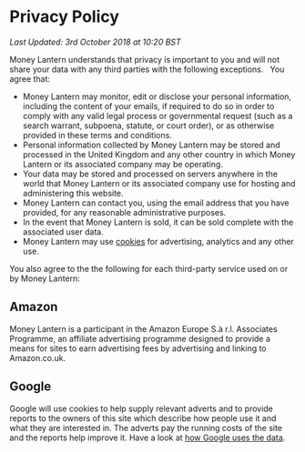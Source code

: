 # Privacy Policy

_Last Updated: 3rd October 2018 at 10:20 BST_

Money Lantern understands that privacy is important to you and will not
 share your data with any third parties with the following exceptions.
 &nbsp; You agree that:

* Money Lantern may monitor, edit or disclose your personal information, including the content of your emails, if required to do so in order to comply with any valid legal process or governmental request (such as a search warrant, subpoena, statute, or court order), or as otherwise provided in these terms and conditions.
* Personal information collected by Money Lantern may be stored and processed in the United Kingdom and any other country in which Money Lantern or its associated company may be operating.
* Your data may be stored and processed on servers anywhere in the world that Money Lantern or its associated company use for hosting and administering this website.
* Money Lantern can contact you, using the email address that you have provided, for any reasonable administrative purposes.
* In the event that Money Lantern is sold, it can be sold complete with the associated user data.
* Money Lantern may use [cookies](https://cookiesandyou.com/) for advertising, analytics and any other use.

You also agree to the the following for each third-party service used on or by Money Lantern:

## Amazon
Money Lantern is a participant in the Amazon Europe S.à r.l. Associates Programme, an affiliate advertising programme designed to provide a means for sites to earn advertising fees by advertising and linking to Amazon.co.uk.


## Google
Google will use cookies to help supply relevant adverts and to provide reports to the owners of this site which describe how people use it and what they are interested in.  The adverts pay the running costs of the site and the reports help improve it.  Have a look at [how Google uses the data](http://www.google.com/intl/en/policies/privacy/partners/).
